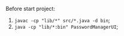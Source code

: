 Before start project:

1. `javac -cp "lib/*" src/*.java -d bin`;
2. `java -cp "lib/*:bin" PasswordManagerUI`;